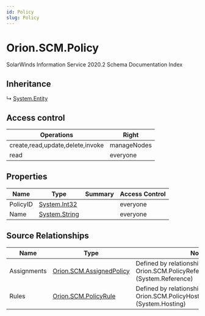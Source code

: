 ```yaml
---
id: Policy
slug: Policy
---
```


# Orion.SCM.Policy

SolarWinds Information Service 2020.2 Schema Documentation Index

## Inheritance

↳ [System.Entity](./../System/Entity)

## Access control

| Operations | Right |
| ------ | ------ |
| create,read,update,delete,invoke | manageNodes |
| read | everyone |

## Properties

| Name | Type | Summary | Access Control |
| ------ | ------ | ------ | ------ |
| PolicyID | [System.Int32](https://docs.microsoft.com/en-us/dotnet/api/system.int32) |  | everyone |
| Name | [System.String](https://docs.microsoft.com/en-us/dotnet/api/system.string) |  | everyone |

## Source Relationships

| Name | Type | Notes |
| ------ | ------ | ------ |
| Assignments | [Orion.SCM.AssignedPolicy](./../Orion.SCM/AssignedPolicy) | Defined by relationship Orion.SCM.PolicyReferencesAssignedPolicy (System.Reference) |
| Rules | [Orion.SCM.PolicyRule](./../Orion.SCM/PolicyRule) | Defined by relationship Orion.SCM.PolicyHostsPolicyRule (System.Hosting) |

